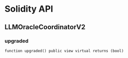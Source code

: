 # Solidity API

## LLMOracleCoordinatorV2

### upgraded

```solidity
function upgraded() public view virtual returns (bool)
```

